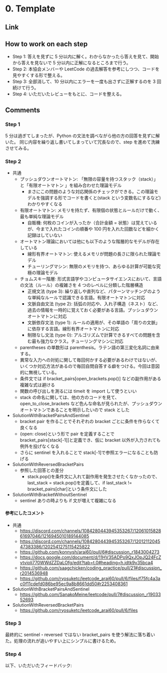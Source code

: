 # 0. Template

## Link

## How to work on each step

- Step 1: 答えを見ずに 5 分以内に解く。わからなかったら答えを見て、開始から答えを見ないで 5 分以内に正解になるところまで行う。
- Step 2: 本協会メンバーや LeetCode の過去解答を参考にしつつ、コードを見やすくする形で整える。
- Step 3: 全部消して、10 分以内にエラーを一度も出さずに正解するのを 3 回続けて行う。
- Step 4: いただいたレビューをもとに、コードを整える。

## Comments

### Step 1

5 分は過ぎてしまったが、Python の文法を調べながら他の方の回答を見ずに解いた。
同じ内容を繰り返し書いてしまっていて冗長なので、step を進めて洗練させてみる。

### Step 2

- 共通
  - プッシュダウンオートマトン: 「無限の容量を持つスタック（stack）」と「有限オートマトン 」を組み合わせた理論モデル
    - まさにこの問題のような対応関係のチェックができる。この理論モデルを強調する形でコードを書くと(stack という変数名にするなど)わかりやすくなる
  - 有限オートマトン: メモリを持たず、有限個の状態とルールだけで動く、最も単純な理論モデル
    - 自販機: 何枚のコインが入ったか（合計金額 = 状態）は覚えているが、今まで入れたコインの順番や 100 円を入れた回数などを細かく記録はしていない
  - オートマトン理論においては他にも以下のような階層的なモデルが存在している
    - 線形有界オートマトン: 使えるメモリが問題の長さに限られた理論モデル
    - チューリングマシン: 無限のメモリを持つ、あらゆる計算が可能な究極の理論モデル
  - チョムスキー階層: 形式言語学やコンピュータサイエンスにおいて、言語の文法（ルール）の複雑さを 4 つのレベルに分類した階層構造
    - 正規文法 (type 3): 繰り返しや直列など、パターンマッチングのような単純なルールで認識できる言語。有限オートマトンに対応
    - 文脈自由文法 (type 2): 括弧の対応や、入れ子構造（ネスト）など、過去の情報を一時的に覚えておく必要がある言語。プッシュダウンオートマトンに対応
    - 文脈依存文法 (type 1): ルールの適用が、その単語の「周りの文脈」に依存する言語。線形有界オートマトンに対応
    - 制限なし文法 (type 0): アルゴリズムで計算できるすべての問題を含む最も強力なクラス。チューリングマシンに対応
  - parentheses の単数形は parenthesis。ラテン語の第三変化名詞に由来する。
  - 異常な入力への対処に関して毎回何かする必要があるわけではないが、いくつか対応方法があるので毎回自問自答する癖をつける。今回は意図的に無視している。
  - 条件文では if bracket_pairs[open_brackets.pop()] などの副作用がある複雑な式は避ける
  - 関数の呼び出しを測るには timeit を import して使うといい
  - stack の命名に関しては、他の方のコードを見て、open_to_close_brackets など色んな命名が見られたが、プッシュダウンオートマトンであることを明示したいので stack とした
- SolutionWithBracketPairsAndSentinel
  - bracket pair を作ることでそれぞれの bracket ごとに条件を作らなくて良くなる
  - {open: close}という形で pair を定義することで bracket_pairs[stack[-1]]と定義でき、仮に bracket 以外が入力されても例外を投げなくなる
  - さらに sentinel を入れることで stack[-1]で参照エラーになることも防げる
- SolutionWithReversedBracketPairs
  - 参照した回答との差分
    - stack.pop()を条件文に入れて副作用を発生させたくなかったので、last_stack = stack.pop()を定義して、if last_stack != bracket_pairs[char]という条件文にした
- SolutionWithBracketWithoutSentinel
  - sentinel ありの時よりも if 文が増えて複雑になる

#### 参考にしたコメント

- 共通
  - https://discord.com/channels/1084280443945353267/1206101582861697046/1216945010189144085
  - https://discord.com/channels/1084280443945353267/1201211204547383386/1202541275115425822
  - https://github.com/konnysh/arai60/pull/6#discussion_r1843004273
  - https://docs.google.com/document/d/11HV35ADPo9QxJOpJQ24FcZvtvioli770WWdZZDaLOfg/edit?tab=t.0#heading=h.jdtk9v35bca4
  - https://github.com/saagchicken/coding_practice/pull/21#discussion_r2014536948
  - https://github.com/ryosuketc/leetcode_arai60/pull/6/files/f75fc4a3ac0f11cdefd086be95ec9a8b8661dd50#r2253408361
- SolutionWithBracketPairsAndSentinel
  - https://github.com/SanakoMeine/leetcode/pull/7#discussion_r1903352693
- SolutionWithReversedBracketPairs
  - https://github.com/ryosuketc/leetcode_arai60/pull/6/files

### Step 3

最終的に sentinel・reversed ではない bracket_pairs を使う解法に落ち着いた。処理の流れが追いやすい上にシンプルに書けるため。

### Step 4

以下、いただいたフィードバック:
